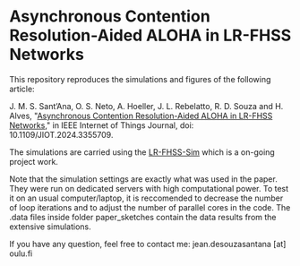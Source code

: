 # Asynchronous Contention Resolution-Aided ALOHA in LR-FHSS Networks

This repository reproduces the simulations and figures of the following article:

J. M. S. Sant’Ana, O. S. Neto, A. Hoeller, J. L. Rebelatto, R. D. Souza and H. Alves, "[Asynchronous Contention Resolution-Aided ALOHA in LR-FHSS Networks](https://ieeexplore.ieee.org/document/10403992)," in IEEE Internet of Things Journal, doi: 10.1109/JIOT.2024.3355709.

The simulations are carried using the [LR-FHSS-Sim](https://github.com/Xexell/LR-FHSS-sim) which is a on-going project work.

Note that the simulation settings are exactly what was used in the paper. They were run on dedicated servers with high computational power. To test it on an usual computer/laptop, it is reccomended to decrease the number of loop iterations and to adjust the number of parallel cores in the code. The .data files inside folder paper_sketches contain the data results from the extensive simulations.

If you have any question, feel free to contact me: jean.desouzasantana [at] oulu.fi
